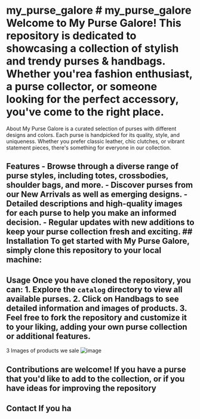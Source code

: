 # my_purse_galore # my_purse_galore Welcome to My Purse Galore! This repository is dedicated to showcasing a collection of stylish and trendy purses & handbags. Whether you'rea fashion enthusiast, a purse collector, or someone looking for the perfect accessory, you've come to the right place.
About My Purse Galore is a curated selection of purses with different designs and colors. Each purse is handpicked for its quality, style, and uniqueness. Whether you prefer classic leather, chic clutches, or vibrant statement pieces, there's something for everyone in our collection. 
## Features - Browse through a diverse range of purse styles, including totes, crossbodies, shoulder bags, and more. - Discover purses from our New Arrivals as well as emerging designs. - Detailed descriptions and high-quality images for each purse to help you make an informed decision. - Regular updates with new additions to keep your purse collection fresh and exciting. ## Installation To get started with My Purse Galore, simply clone this repository to your local machine:
## Usage Once you have cloned the repository, you can: 1. Explore the `catalog` directory to view all available purses. 2. Click on Handbags to see detailed information and images of products. 3. Feel free to fork the repository and customize it to your liking, adding your own purse collection or additional features.
3 Images of products we sale 
![image](https://github.com/Adrianaak/my_purse_galore/assets/166642635/5d05ce41-2be7-43f2-aa3b-9eb9ed6ed3b4)

## Contributions are welcome! If you have a purse that you'd like to add to the collection, or if you have ideas for improving the repository
## Contact If you ha
